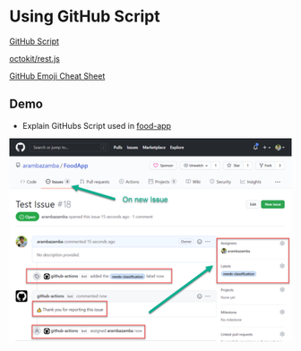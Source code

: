 # Using GitHub Script

[GitHub Script](https://github.com/actions/github-script)

[octokit/rest.js](https://octokit.github.io/rest.js/v18)

[GitHub Emoji Cheat Sheet](https://github.com/ikatyang/emoji-cheat-sheet/blob/master/README.md)

## Demo 

- Explain GitHubs Script used in [food-app](https://github.com/arambazamba/food-app/actions/workflows/issue-processing.yml)

![github-script](_images/github-script.png)

